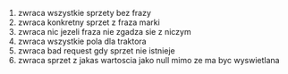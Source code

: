 1. zwraca wszystkie sprzety bez frazy
2. zwraca konkretny sprzet z fraza marki
3. zwraca nic jezeli fraza nie zgadza sie z niczym
4. zwraca wszystkie pola dla traktora
5. zwraca bad request gdy sprzet nie istnieje
6. zwraca sprzet z jakas wartoscia jako null mimo ze ma byc wyswietlana
